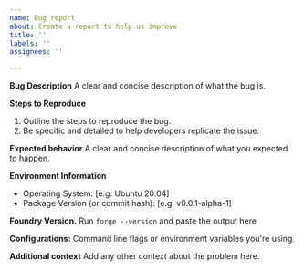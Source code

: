 ```yaml
---
name: Bug report
about: Create a report to help us improve
title: ''
labels: ''
assignees: ''

---
```


<!--
Need help?
Refer to our contributing guidelines for additional information about making a good issue:
https://github.com/ethereum-optimism/.github/blob/master/CONTRIBUTING.md
-->

**Bug Description**
A clear and concise description of what the bug is.

**Steps to Reproduce**

1. Outline the steps to reproduce the bug.
2. Be specific and detailed to help developers replicate the issue.

**Expected behavior**
A clear and concise description of what you expected to happen.

**Environment Information**
 - Operating System: [e.g. Ubuntu 20.04]
 - Package Version (or commit hash): [e.g. v0.0.1-alpha-1]

**Foundry Version.**
Run `forge --version` and paste the output here

**Configurations:**
Command line flags or environment variables you're using.

**Additional context**
Add any other context about the problem here.
